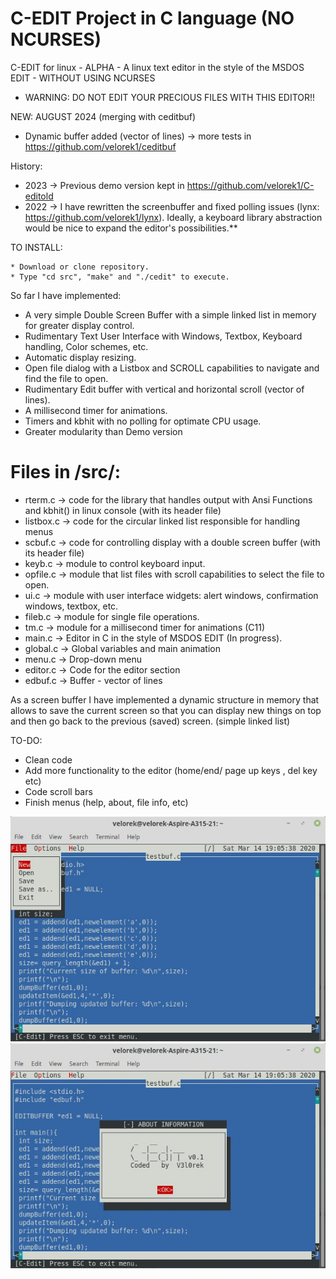 C-EDIT Project in C language (NO NCURSES)
=========================================
C-EDIT for linux - ALPHA - A linux text editor in the style of the MSDOS EDIT - WITHOUT USING NCURSES
* WARNING: DO NOT EDIT YOUR PRECIOUS FILES WITH THIS EDITOR!!

NEW: AUGUST 2024 (merging with ceditbuf)
- Dynamic buffer added (vector of lines) -> more tests in https://github.com/velorek1/ceditbuf

History:
- 2023 -> Previous demo version kept in https://github.com/velorek1/C-editold
- 2022 -> I have rewritten the screenbuffer and fixed polling issues (lynx: https://github.com/velorek1/lynx). 
Ideally, a keyboard library abstraction would be nice to expand the editor's possibilities.**


TO INSTALL:  

    * Download or clone repository.
    * Type "cd src", "make" and "./cedit" to execute.
    
So far I have implemented:

* A very simple Double Screen Buffer with a simple linked list in memory for greater display control. 
* Rudimentary Text User Interface with Windows, Textbox, Keyboard handling, Color schemes, etc.
* Automatic display resizing.
* Open file dialog with a Listbox and SCROLL capabilities to navigate and find the file to open.
* Rudimentary Edit buffer with vertical and horizontal scroll (vector of lines). 
* A millisecond timer for animations.
* Timers and kbhit with no polling for optimate CPU usage.
* Greater modularity than Demo version

Files in /src/:
===============
* rterm.c -> code for the library that handles output with Ansi Functions and kbhit() in linux console (with its header file)
* listbox.c -> code for the circular linked list responsible for handling menus 
* scbuf.c -> code for controlling display with a double screen buffer (with its header file)
* keyb.c -> module to control keyboard input.
* opfile.c -> module that list files with scroll capabilities to select the file to open.
* ui.c -> module with user interface widgets: alert windows, confirmation windows, textbox, etc.
* fileb.c -> module for single file operations.
* tm.c -> module for a millisecond timer for animations (C11)
* main.c -> Editor in C in the style of MSDOS EDIT (In progress).
* global.c -> Global variables and main animation
* menu.c -> Drop-down menu
* editor.c -> Code for the editor section
* edbuf.c -> Buffer - vector of lines


As a screen buffer I have implemented a dynamic structure in memory that allows to save the current screen so that you can display new things on top and then go back to the previous (saved) screen. (simple linked list)

TO-DO:
* Clean code
* Add more functionality to the editor (home/end/ page up keys , del key etc)
* Code scroll bars
* Finish menus (help, about, file info, etc)


![Alt text](cedit3.jpg?raw=true "Demo")
![Alt text](cedit4.jpg?raw=true "Demo")
